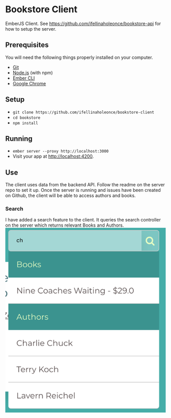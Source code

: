 # Bookstore Client

EmberJS Client. See https://github.com/ifellinaholeonce/bookstore-api for how to setup the server.

## Prerequisites

You will need the following things properly installed on your computer.

* [Git](https://git-scm.com/)
* [Node.js](https://nodejs.org/) (with npm)
* [Ember CLI](https://ember-cli.com/)
* [Google Chrome](https://google.com/chrome/)

## Setup

* `git clone https://github.com/ifellinaholeonce/bookstore-client`
* `cd bookstore`
* `npm install`

## Running

* `ember server --proxy http://localhost:3000`
* Visit your app at [http://localhost:4200](http://localhost:4200).

## Use

The client uses data from the backend API. Follow the readme on the server repo to set it up. Once the server is running and issues have been created on Github, the client will be able to access authors and books.

### Search

I have added a search feature to the client. It queries the search controller on the server which returns relevant Books and Authors.
![alt text][search]

[search]: https://github.com/ifellinaholeonce/bookstore-client/blob/master/docs/search.png "Search Feature"
